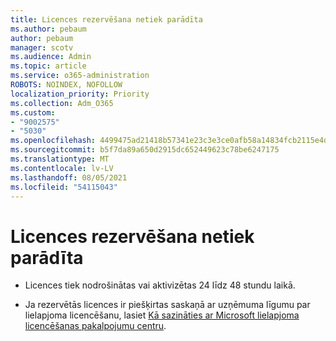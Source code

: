 ```yaml
---
title: Licences rezervēšana netiek parādīta
ms.author: pebaum
author: pebaum
manager: scotv
ms.audience: Admin
ms.topic: article
ms.service: o365-administration
ROBOTS: NOINDEX, NOFOLLOW
localization_priority: Priority
ms.collection: Adm_O365
ms.custom:
- "9002575"
- "5030"
ms.openlocfilehash: 4499475ad21418b57341e23c3e3ce0afb58a14834fcb2115e4dffc9881f1b6cf
ms.sourcegitcommit: b5f7da89a650d2915dc652449623c78be6247175
ms.translationtype: MT
ms.contentlocale: lv-LV
ms.lasthandoff: 08/05/2021
ms.locfileid: "54115043"
---
```

# <a name="license-reservation-does-not-show"></a>Licences rezervēšana netiek parādīta

- Licences tiek nodrošinātas vai aktivizētas 24 līdz 48 stundu laikā.

- Ja rezervētās licences ir piešķirtas saskaņā ar uzņēmuma līgumu par lielapjoma licencēšanu, lasiet [ Kā sazināties ar Microsoft lielapjoma licencēšanas pakalpojumu centru](https://support.microsoft.com/help/4471406/how-to-contact-the-microsoft-volume-licensing-service-center).

